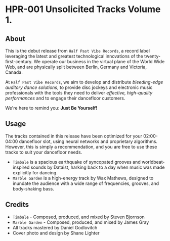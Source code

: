 # HPR-001 Unsolicited Tracks Volume 1.

## About
This is the debut release from `Half Past Vibe Records`, a record label leveraging the latest and greatest technological innovations of the twenty-first-century. We operate our business in the virtual plane of the World Wide Web, and are physically split between Berlin, Germany and Victoria, Canada.

At `Half Past Vibe Records`, we aim to develop and distribute *bleeding-edge auditory dance solutions*, to provide disc jockeys and electronic music professionals with the tools they need to deliver *effective, high-quality performances* and to engage their dancefloor customers.

We're here to remind you: **Just Be Yourself!**

## Usage
The tracks contained in this release have been optimized for your 02:00-04:00 dancefloor slot, using neural networks and proprietary algorithms. However, this is simply a recommendation, and you are free to use these tracks to suit your dancefloor needs.

* `Timbale` is a spacious earthquake of syncopated grooves and worldbeat-inspired sounds by Dataist, harking back to a day when music was made explicitly for dancing.
* `Marble Garden` is a high-energy track by Wax Mathews, designed to inundate the audience with a wide range of frequencies, grooves, and body-shaking bass.

## Credits
* `Timbale` - Composed, produced, and mixed by Steven Bjornson
* `Marble Garden` - Composed, produced, and mixed by James Gray
* All tracks mastered by Daniel Godlovitch
* Cover photo and design by Shane Lighter
